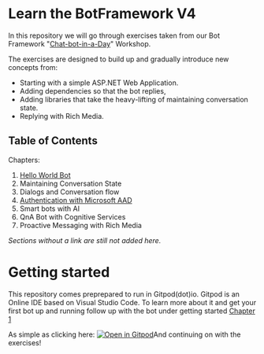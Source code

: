 # Learn the BotFramework V4

In this repository we will go through exercises taken from our Bot Framework "[Chat-bot-in-a-Day](https://www.orange-networks.com/products/ai)" Workshop.

The exercises are designed to build up and gradually introduce new concepts from: 
* Starting with a simple ASP.NET Web Application.
* Adding dependencies so that the bot replies, 
* Adding libraries that take the heavy-lifting of maintaining conversation state.
* Replying with Rich Media.

## Table of Contents

Chapters:
1. [Hello World Bot](./chap-1/README/md)
2. Maintaining Conversation State
3. Dialogs and Conversation flow
4. [Authentication with Microsoft AAD](./chap-4/README/md)
5. Smart bots with AI
6. QnA Bot with Cognitive Services
7. Proactive Messaging with Rich Media

_Sections without a link are still not added here._

# Getting started

This repository comes preprepared to run in Gitpod(dot)io. Gitpod is an Online IDE based on Visual Studio Code. To learn more about it and get your first bot up and running follow up with the bot under getting started [Chapter 1](./chap-1/README.md)

As simple as clicking here:
[![Open in Gitpod](https://gitpod.io/button/open-in-gitpod.svg)](https://gitpod.io/#https://github.com/orangenet/bot-mastery)And continuing on with the exercises!
